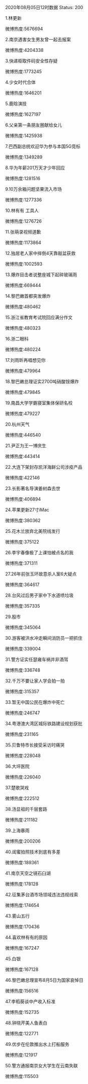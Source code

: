2020年08月05日12时数据
Status: 200

1.林更新

微博热度:5676694

2.南京遇害女生男友曾一起去报案

微博热度:4204338

3.快递柜取件码安全性存疑

微博热度:1773245

4.少女时代合体

微博热度:1646201

5.鹿晗演技

微博热度:1627197

6.父亲第一条朋友圈献给女儿

微博热度:1425938

7.巴西副总统欢迎华为参与本国5G竞标

微博热度:1349289

8.华为年薪201万天才少年回应

微博热度:1281516

9.10万余箱问题坚果流入市场

微博热度:1277336

10.林有有 工具人

微博热度:1276726

11.张萌录视频道歉

微博热度:1173864

12.独居老人家中摔倒4天靠敲盆获救

微博热度:1002593

13.爆炸目击者说整座城下起碎玻璃雨

微博热度:669444

14.黎巴嫩首都突发爆炸

微博热度:480462

15.浙江省教育考试院回应满分作文

微博热度:480323

16.浙二眼科

微博热度:480224

17.刘雨昕再唱想见你

微博热度:479964

18.黎巴嫩总理证实2700吨硝酸铵爆炸

微博热度:479845

19.南昌大学学霸寝室集体保研名校

微博热度:479227

20.杭州天气

微博热度:446540

21.尹正为王一博庆生

微博热度:443414

22.大连下架封存凯洋海鲜公司涉疫产品

微博热度:422146

23.长影著名导演姜树森去世

微博热度:406894

24.苹果更新27寸iMac

微博热度:380362

25.花木兰放弃北美院线发行

微博热度:375122

26.李宇春像极了上课怕被点名的我

微博热度:371311

27.26年前张玉环故意杀人案6大疑点

微博热度:364617

28.台风过后男子家中下水道喷垃圾

微博热度:357335

29.股市

微博热度:345064

30.游客被洪水冲走瞬间消防员一把抓住

微博热度:339004

31.警方证实任瑟雍车祸并非酒驾

微博热度:336748

32.千万不要让家人学会拍一拍

微博热度:315357

33.暂无中国公民在爆炸中死亡

微博热度:246747

34.粤港澳大湾区城际铁路建设规划获批

微博热度:231165

35.贝鲁特市长接受采访时痛哭

微博热度:228048

36.大坪医院

微博热度:226040

37.楚歌哭戏

微博热度:222512

38.汤显祖的千层套路

微博热度:211182

39.上海暴雨

微博热度:200206

40.闺蜜拍照技术到底有多差

微博热度:189361

41.南京天空之镜石臼湖

微博热度:178128

42.征集茅台酒市场领域违法违规线索

微博热度:174654

43.雾山五行

微博热度:170436

44.喜欢林有有的原因

微博热度:167247

45.白银

微博热度:167128

46.黎巴嫩总理宣布8月5日为国家哀悼日

微博热度:156516

47.李稻葵谈中产收入标准

微博热度:152735

48.钟晓芹美人鱼表白

微博热度:122771

49.优步在伦敦推出水上打船服务

微博热度:121917

50.警方通报南京女大学生在云南失联

微博热度:115503

